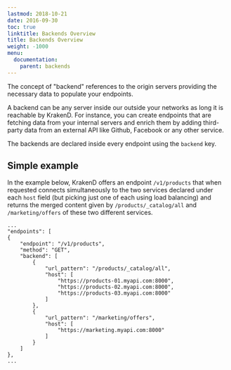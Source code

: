 ```yaml
---
lastmod: 2018-10-21
date: 2016-09-30
toc: true
linktitle: Backends Overview
title: Backends Overview
weight: -1000
menu:
  documentation:
    parent: backends
---
```


The concept of "backend" references to the origin servers providing the necessary data to populate your endpoints.

A backend can be any server inside our outside your networks as long it is reachable by KrakenD. For instance, you can create endpoints that are fetching data from your internal servers and enrich them by adding third-party data from an external API like Github, Facebook or any other service.

The backends are declared inside every endpoint using the `backend` key.

## Simple example
In the example below, KrakenD offers an endpoint `/v1/products` that when requested connects simultaneously to the two services declared under each `host` field (but picking just one of each using load balancing) and returns the merged content given by `/products/_catalog/all` and `/marketing/offers` of these two different services.

```
...
"endpoints": [
{
	"endpoint": "/v1/products",
	"method": "GET",
	"backend": [
		{
			"url_pattern": "/products/_catalog/all",
			"host": [
				"https://products-01.myapi.com:8000",
				"https://products-02.myapi.com:8000",
				"https://products-03.myapi.com:8000"
			]
		},
		{
			"url_pattern": "/marketing/offers",
			"host": [
				"https://marketing.myapi.com:8000"
			]
		}
	]
},
...
```
